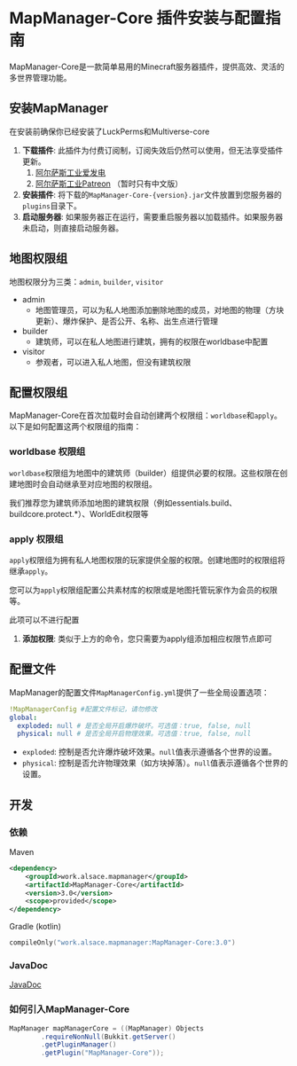 # MapManager-Core 插件安装与配置指南

MapManager-Core是一款简单易用的Minecraft服务器插件，提供高效、灵活的多世界管理功能。

## 安装MapManager

在安装前确保你已经安装了LuckPerms和Multiverse-core

1. **下载插件**: 此插件为付费订阅制，订阅失效后仍然可以使用，但无法享受插件更新。
   1. [阿尔萨斯工业爱发电](https://afdian.net/a/alsace)
   2. [阿尔萨斯工业Patreon](https://www.patreon.com/alsaceteam) （暂时只有中文版）
2. **安装插件**: 将下载的`MapManager-Core-{version}.jar`文件放置到您服务器的`plugins`目录下。
3. **启动服务器**: 如果服务器正在运行，需要重启服务器以加载插件。如果服务器未启动，则直接启动服务器。

## 地图权限组

地图权限分为三类：`admin`, `builder`, `visitor`

- admin
  - 地图管理员，可以为私人地图添加删除地图的成员，对地图的物理（方块更新）、爆炸保护、是否公开、名称、出生点进行管理
- builder
  - 建筑师，可以在私人地图进行建筑，拥有的权限在worldbase中配置
- visitor
  - 参观者，可以进入私人地图，但没有建筑权限

## 配置权限组

MapManager-Core在首次加载时会自动创建两个权限组：`worldbase`和`apply`。以下是如何配置这两个权限组的指南：

### worldbase 权限组

`worldbase`权限组为地图中的建筑师（builder）组提供必要的权限。这些权限在创建地图时会自动继承至对应地图的权限组。

我们推荐您为建筑师添加地图的建筑权限（例如essentials.build、buildcore.protect.*）、WorldEdit权限等

### apply 权限组

`apply`权限组为拥有私人地图权限的玩家提供全服的权限。创建地图时的权限组将继承`apply`。

您可以为`apply`权限组配置公共素材库的权限或是地图托管玩家作为会员的权限等。

此项可以不进行配置

1. **添加权限**: 类似于上方的命令，您只需要为apply组添加相应权限节点即可


## 配置文件

MapManager的配置文件`MapManagerConfig.yml`提供了一些全局设置选项：

```yaml
!MapManagerConfig #配置文件标记，请勿修改
global:
  exploded: null # 是否全局开启爆炸破坏。可选值：true, false, null
  physical: null # 是否全局开启物理效果。可选值：true, false, null
```

- `exploded`: 控制是否允许爆炸破坏效果。`null`值表示遵循各个世界的设置。
- `physical`: 控制是否允许物理效果（如方块掉落）。`null`值表示遵循各个世界的设置。

## 开发

### 依赖

Maven

```xml
<dependency>
    <groupId>work.alsace.mapmanager</groupId>
    <artifactId>MapManager-Core</artifactId>
    <version>3.0</version>
    <scope>provided</scope>
</dependency>
```

Gradle (kotlin)

```kts
compileOnly("work.alsace.mapmanager:MapManager-Core:3.0")
```

### JavaDoc

[JavaDoc](https://www.alsace.team/MapManager/javadoc/)

### 如何引入MapManager-Core

```java
MapManager mapManagerCore = ((MapManager) Objects
        .requireNonNull(Bukkit.getServer()
        .getPluginManager()
        .getPlugin("MapManager-Core"));
```
